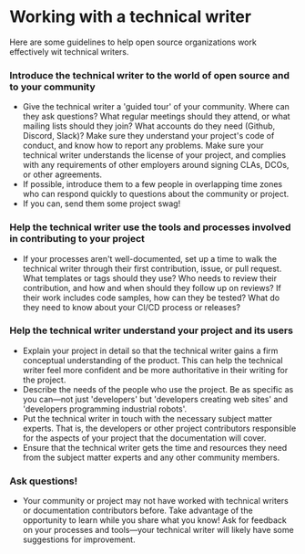 # Working with a technical writer

Here are some guidelines to help open source organizations work effectively wit
technical writers.

### Introduce the technical writer to the world of open source and to your community

*   Give the technical writer a 'guided tour' of your community. Where can they
ask questions? What regular meetings should they attend, or what mailing lists
should they join? What accounts do they need (Github, Discord, Slack)? Make sure
they understand your project's code of conduct, and know how to report any
problems. Make sure your technical writer understands the license of your
project, and complies with any requirements of other employers around signing
CLAs, DCOs, or other agreements.
*   If possible, introduce them to a few people in overlapping time zones who
can respond quickly to questions about the community or project.
*   If you can, send them some project swag!

### Help the technical writer use the tools and processes involved in contributing to your project

*   If your processes aren't well-documented, set up a time to walk the
technical writer through their first contribution, issue, or pull request.
What templates or tags should they use? Who needs to review their contribution,
and how and when should they follow up on reviews? If their work includes code
samples, how can they be tested? What do they need to know about your CI/CD
process or releases?

### Help the technical writer understand your project and its users

*   Explain your project in detail so that the technical writer gains a firm
conceptual understanding of the product. This can help the technical writer
feel more confident and be more authoritative in their writing for the project.
*   Describe the needs of the people who use the project. Be as specific as you
can—not just 'developers' but 'developers creating web sites' and 'developers
programming industrial robots'.
*   Put the technical writer in touch with the necessary subject matter experts.
That is, the developers or other project contributors responsible for the
aspects of your project that the documentation will cover.
*   Ensure that the technical writer gets the time and resources they need from
the subject matter experts and any other community members.

### Ask questions!

*   Your community or project may not have worked with technical writers or
documentation contributors before. Take advantage of the opportunity to learn
while you share what you know! Ask for feedback on your processes and tools—your
technical writer will likely have some suggestions for improvement.
